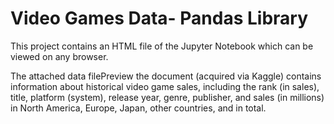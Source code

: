 # Video Games Data- Pandas Library

This project contains an HTML file of the Jupyter Notebook which can be viewed on any browser. </br>

The attached data filePreview the document (acquired via Kaggle) contains information about historical 
video game sales, including the rank (in sales), title, platform (system), release year, genre, publisher,
and sales (in millions) in North America, Europe, Japan, other countries, and in total. 
